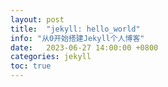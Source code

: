 ```yaml
---
layout: post
title:  "jekyll: hello_world"
info: "从0开始搭建Jekyll个人博客"
date:   2023-06-27 14:00:00 +0800
categories: jekyll
toc: true
---
```

